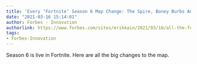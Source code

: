 ```yaml
---
title: 'Every ‘Fortnite’ Season 6 Map Change: The Spire, Boney Burbs And More'
date: "2021-03-16 15:14:01"
author: Forbes - Innovation
authorlink: https://www.forbes.com/sites/erikkain/2021/03/16/all-the-fortnite-season-6-map-changes-the-spire-boney-burbs-and-more/
tags:
- Forbes-Innovation
---
```

Season 6 is live in Fortnite. Here are all the big changes to the map.